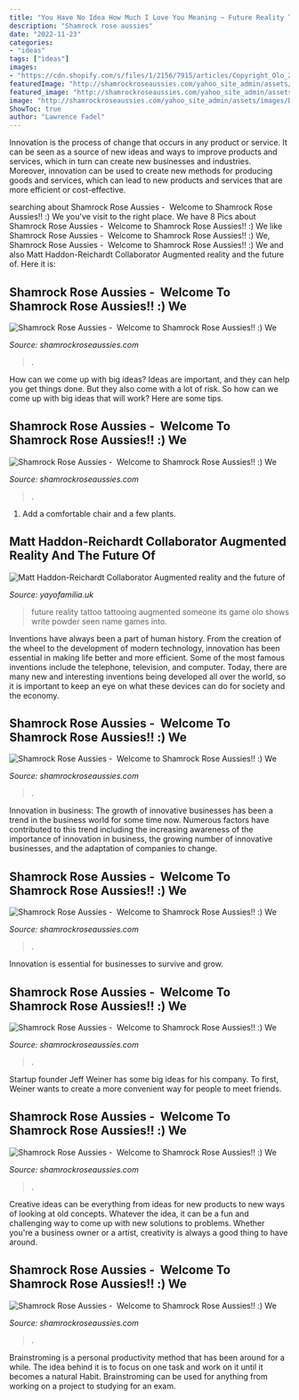 ```yaml
---
title: "You Have No Idea How Much I Love You Meaning ~ Future Reality Tattoo Tattooing Augmented Someone Its Game Olo Shows Write Powder Seen Name Games Into"
description: "Shamrock rose aussies"
date: "2022-11-23"
categories:
- "ideas"
tags: ["ideas"]
images:
- "https://cdn.shopify.com/s/files/1/2156/7915/articles/Copyright_Olo_2_1200x600_crop_center.png?v=1570784812"
featuredImage: "http://shamrockroseaussies.com/yahoo_site_admin/assets/images/DSC_0057.67200721_std.JPG"
featured_image: "http://shamrockroseaussies.com/yahoo_site_admin/assets/images/DSC_0653.312125158_std.JPG"
image: "http://shamrockroseaussies.com/yahoo_site_admin/assets/images/DSC_0921.61180127_std.JPG"
ShowToc: true
author: "Lawrence Fadel"
---
```



Innovation is the process of change that occurs in any product or service. It can be seen as a source of new ideas and ways to improve products and services, which in turn can create new businesses and industries. Moreover, innovation can be used to create new methods for producing goods and services, which can lead to new products and services that are more efficient or cost-effective.

	

		
searching about Shamrock Rose Aussies - ﻿﻿﻿ Welcome to Shamrock Rose Aussies!! :) We you've visit to the right place. We have 8 Pics about Shamrock Rose Aussies - ﻿﻿﻿ Welcome to Shamrock Rose Aussies!! :) We like Shamrock Rose Aussies - ﻿﻿﻿ Welcome to Shamrock Rose Aussies!! :) We, Shamrock Rose Aussies - ﻿﻿﻿ Welcome to Shamrock Rose Aussies!! :) We and also Matt Haddon-Reichardt Collaborator Augmented reality and the future of. Here it is:
		
    
## Shamrock Rose Aussies - ﻿﻿﻿ Welcome To Shamrock Rose Aussies!! :) We

<img loading=lazy src="http://shamrockroseaussies.com/yahoo_site_admin/assets/images/DSC_0485.79203328_std.JPG" onerror="this.onerror=null;this.src='https://tse4.mm.bing.net/th?id=OIP.5nJ8RhFVxCkF9UEuMWuPHAHaFy&amp;pid=15.1';" alt="Shamrock Rose Aussies - ﻿﻿﻿ Welcome to Shamrock Rose Aussies!! :) We">

_Source: shamrockroseaussies.com_

>. 

	

How can we come up with big ideas?
Ideas are important, and they can help you get things done. But they also come with a lot of risk. So how can we come up with big ideas that will work? Here are some tips.

    
## Shamrock Rose Aussies - ﻿﻿﻿ Welcome To Shamrock Rose Aussies!! :) We

<img loading=lazy src="http://shamrockroseaussies.com/yahoo_site_admin/assets/images/DSC_0182.176182350_std.JPG" onerror="this.onerror=null;this.src='https://tse3.mm.bing.net/th?id=OIP.HDHGJkzPJtIG_i2g8s4Z3gHaFQ&amp;pid=15.1';" alt="Shamrock Rose Aussies - ﻿﻿﻿ Welcome to Shamrock Rose Aussies!! :) We">

_Source: shamrockroseaussies.com_

>. 

	

1. Add a comfortable chair and a few plants. 

    
## Matt Haddon-Reichardt Collaborator Augmented Reality And The Future Of

<img loading=lazy src="https://cdn.shopify.com/s/files/1/2156/7915/articles/Copyright_Olo_2_1200x600_crop_center.png?v=1570784812" onerror="this.onerror=null;this.src='https://tse1.mm.bing.net/th?id=OIP.fGYLVUCXCzo8kfTkiTyt7gHaDt&amp;pid=15.1';" alt="Matt Haddon-Reichardt Collaborator Augmented reality and the future of">

_Source: yayofamilia.uk_

>future reality tattoo tattooing augmented someone its game olo shows write powder seen name games into. 

	

Inventions have always been a part of human history. From the creation of the wheel to the development of modern technology, innovation has been essential in making life better and more efficient. Some of the most famous inventions include the telephone, television, and computer. Today, there are many new and interesting inventions being developed all over the world, so it is important to keep an eye on what these devices can do for society and the economy.

    
## Shamrock Rose Aussies - ﻿﻿﻿ Welcome To Shamrock Rose Aussies!! :) We

<img loading=lazy src="http://shamrockroseaussies.com/yahoo_site_admin/assets/images/DSC_0653.312125158_std.JPG" onerror="this.onerror=null;this.src='https://tse1.mm.bing.net/th?id=OIP.iNU_nGszT2dKuUHeIfpu2wHaFJ&amp;pid=15.1';" alt="Shamrock Rose Aussies - ﻿﻿﻿ Welcome to Shamrock Rose Aussies!! :) We">

_Source: shamrockroseaussies.com_

>. 

	

Innovation in business:
The growth of innovative businesses has been a trend in the business world for some time now. Numerous factors have contributed to this trend including the increasing awareness of the importance of innovation in business, the growing number of innovative businesses, and the adaptation of companies to change.

    
## Shamrock Rose Aussies - ﻿﻿﻿ Welcome To Shamrock Rose Aussies!! :) We

<img loading=lazy src="http://shamrockroseaussies.com/yahoo_site_admin/assets/images/DSC_0921.61180127_std.JPG" onerror="this.onerror=null;this.src='https://tse4.mm.bing.net/th?id=OIP.9jAB8mY68DWui9nojwjI4QHaFF&amp;pid=15.1';" alt="Shamrock Rose Aussies - ﻿﻿﻿ Welcome to Shamrock Rose Aussies!! :) We">

_Source: shamrockroseaussies.com_

>. 

	

Innovation is essential for businesses to survive and grow.

    
## Shamrock Rose Aussies - ﻿﻿﻿ Welcome To Shamrock Rose Aussies!! :) We

<img loading=lazy src="http://shamrockroseaussies.com/yahoo_site_admin/assets/images/DSC_0057.67200721_std.JPG" onerror="this.onerror=null;this.src='https://tse1.mm.bing.net/th?id=OIP.frxP2Yo9x5koqhpba3nYWQHaFS&amp;pid=15.1';" alt="Shamrock Rose Aussies - ﻿﻿﻿ Welcome to Shamrock Rose Aussies!! :) We">

_Source: shamrockroseaussies.com_

>. 

	

Startup founder Jeff Weiner has some big ideas for his company. To first, Weiner wants to create a more convenient way for people to meet friends.

    
## Shamrock Rose Aussies - ﻿﻿﻿ Welcome To Shamrock Rose Aussies!! :) We

<img loading=lazy src="http://shamrockroseaussies.com/yahoo_site_admin/assets/images/IMG_6836.167154855_std.JPG" onerror="this.onerror=null;this.src='https://tse4.mm.bing.net/th?id=OIP.XJe_ie59Pk58MCmnJF31ZwHaFO&amp;pid=15.1';" alt="Shamrock Rose Aussies - ﻿﻿﻿ Welcome to Shamrock Rose Aussies!! :) We">

_Source: shamrockroseaussies.com_

>. 

	

Creative ideas can be everything from ideas for new products to new ways of looking at old concepts. Whatever the idea, it can be a fun and challenging way to come up with new solutions to problems. Whether you're a business owner or a artist, creativity is always a good thing to have around.

    
## Shamrock Rose Aussies - ﻿﻿﻿ Welcome To Shamrock Rose Aussies!! :) We

<img loading=lazy src="http://shamrockroseaussies.com/yahoo_site_admin/assets/images/DSC_0147.153161834_std.JPG" onerror="this.onerror=null;this.src='https://tse2.mm.bing.net/th?id=OIP.uP3sZwESuchR-1hU_2kAGAHaE-&amp;pid=15.1';" alt="Shamrock Rose Aussies - ﻿﻿﻿ Welcome to Shamrock Rose Aussies!! :) We">

_Source: shamrockroseaussies.com_

>. 

	

Brainstroming is a personal productivity method that has been around for a while. The idea behind it is to focus on one task and work on it until it becomes a natural Habit. Brainstroming can be used for anything from working on a project to studying for an exam.

